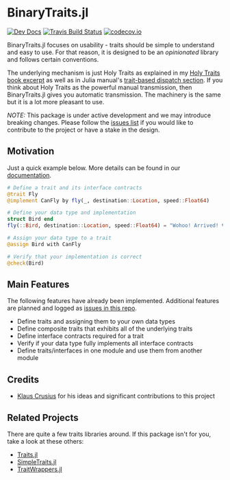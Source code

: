 # BinaryTraits.jl

[![Dev Docs](https://img.shields.io/badge/docs-dev-blue.svg)](https://tk3369.github.io/BinaryTraits.jl/dev)
[![Travis Build Status](https://travis-ci.org/tk3369/BinaryTraits.jl.svg?branch=master)](https://travis-ci.org/tk3369/BinaryTraits.jl)
[![codecov.io](http://codecov.io/github/tk3369/BinaryTraits.jl/coverage.svg?branch=master)](http://codecov.io/github/tk3369/BinaryTraits.jl?branch=master)

BinaryTraits.jl focuses on usability - traits should be simple to understand and easy to use.
For that reason, it is designed to be an *opinionated* library and follows certain conventions.

The underlying mechanism is just Holy Traits as explained in my
[Holy Traits book excerpt](https://ahsmart.com/pub/holy-traits-design-patterns-and-best-practice-book.html)
as well as in Julia manual's
[trait-based dispatch section](https://docs.julialang.org/en/v1/manual/methods/#Trait-based-dispatch-1).
If you think about Holy Traits as the powerful manual transmission, then BinaryTraits.jl
gives you automatic transmission.  The machinery is the same but it is a lot more pleasant
to use.

*NOTE:* This package is under active development and we may introduce breaking
changes.  Please follow the
[issues list](https://github.com/tk3369/BinaryTraits.jl/issues)
if you would like to contribute to the project or have a stake in
the design.

## Motivation

Just a quick example below.  More details can be found
in our [documentation](https://tk3369.github.io/BinaryTraits.jl/dev).

```julia
# Define a trait and its interface contracts
@trait Fly
@implement CanFly by fly(_, destination::Location, speed::Float64)

# Define your data type and implementation
struct Bird end
fly(::Bird, destination::Location, speed::Float64) = "Wohoo! Arrived! 🐦"

# Assign your data type to a trait
@assign Bird with CanFly

# Verify that your implementation is correct
@check(Bird)
```

## Main Features

The following features have already been implemented.  Additional features are planned
and logged as [issues in this repo](https://github.com/tk3369/BinaryTraits.jl/issues).

* Define traits and assigning them to your own data types
* Define composite traits that exhibits all of the underlying traits
* Define interface contracts required for a trait
* Verify if your data type fully implements all interface contracts
* Define traits/interfaces in one module and use them from another module

## Credits

* [Klaus Crusius](https://github.com/KlausC) for his ideas and significant contributions to this project

## Related Projects

There are quite a few traits libraries around.  If this package isn't for
you, take a look at these others:

* [Traits.jl](https://github.com/schlichtanders/Traits.jl)
* [SimpleTraits.jl](https://github.com/mauro3/SimpleTraits.jl)
* [TraitWrappers.jl](https://github.com/xiaodaigh/TraitWrappers.jl)

